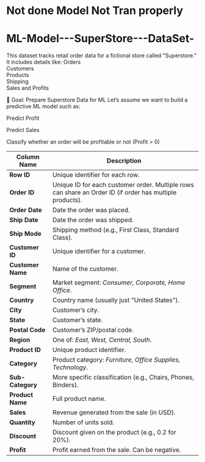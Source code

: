 # Not done Model Not Tran properly


# ML-Model---SuperStore---DataSet-
This dataset tracks retail order data for a fictional store called "Superstore." It includes details like: 
Orders  
Customers  
Products  
Shipping  
Sales and Profits

🎯 Goal: Prepare Superstore Data for ML
Let’s assume we want to build a predictive ML model such as:

Predict Profit

Predict Sales

Classify whether an order will be profitable or not (Profit > 0)




| Column Name       | Description                                                                                              |
| ----------------- | -------------------------------------------------------------------------------------------------------- |
| **Row ID**        | Unique identifier for each row.                                                                          |
| **Order ID**      | Unique ID for each customer order. Multiple rows can share an Order ID (if order has multiple products). |
| **Order Date**    | Date the order was placed.                                                                               |
| **Ship Date**     | Date the order was shipped.                                                                              |
| **Ship Mode**     | Shipping method (e.g., First Class, Standard Class).                                                     |
| **Customer ID**   | Unique identifier for a customer.                                                                        |
| **Customer Name** | Name of the customer.                                                                                    |
| **Segment**       | Market segment: *Consumer, Corporate, Home Office*.                                                      |
| **Country**       | Country name (usually just "United States").                                                             |
| **City**          | Customer’s city.                                                                                         |
| **State**         | Customer’s state.                                                                                        |
| **Postal Code**   | Customer’s ZIP/postal code.                                                                              |
| **Region**        | One of: *East, West, Central, South*.                                                                    |
| **Product ID**    | Unique product identifier.                                                                               |
| **Category**      | Product category: *Furniture, Office Supplies, Technology*.                                              |
| **Sub-Category**  | More specific classification (e.g., Chairs, Phones, Binders).                                            |
| **Product Name**  | Full product name.                                                                                       |
| **Sales**         | Revenue generated from the sale (in USD).                                                                |
| **Quantity**      | Number of units sold.                                                                                    |
| **Discount**      | Discount given on the product (e.g., 0.2 for 20%).                                                       |
| **Profit**        | Profit earned from the sale. Can be negative.                                                            |
